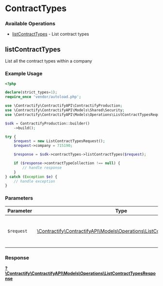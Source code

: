 # ContractTypes

### Available Operations

* [listContractTypes](#listcontracttypes) - List contract types

## listContractTypes

List all the contract types within a company

### Example Usage

```php
<?php

declare(strict_types=1);
require_once 'vendor/autoload.php';

use \Contractify\ContractifyAPI\ContractifyProduction;
use \Contractify\ContractifyAPI\Models\Shared\Security;
use \Contractify\ContractifyAPI\Models\Operations\ListContractTypesRequest;

$sdk = ContractifyProduction::builder()
    ->build();

try {
    $request = new ListContractTypesRequest();
    $request->company = 715190;

    $response = $sdk->contractTypes->listContractTypes($request);

    if ($response->contractTypeCollection !== null) {
        // handle response
    }
} catch (Exception $e) {
    // handle exception
}
```

### Parameters

| Parameter                                                                                                                     | Type                                                                                                                          | Required                                                                                                                      | Description                                                                                                                   |
| ----------------------------------------------------------------------------------------------------------------------------- | ----------------------------------------------------------------------------------------------------------------------------- | ----------------------------------------------------------------------------------------------------------------------------- | ----------------------------------------------------------------------------------------------------------------------------- |
| `$request`                                                                                                                    | [\Contractify\ContractifyAPI\Models\Operations\ListContractTypesRequest](../../models/operations/ListContractTypesRequest.md) | :heavy_check_mark:                                                                                                            | The request object to use for the request.                                                                                    |


### Response

**[?\Contractify\ContractifyAPI\Models\Operations\ListContractTypesResponse](../../models/operations/ListContractTypesResponse.md)**

